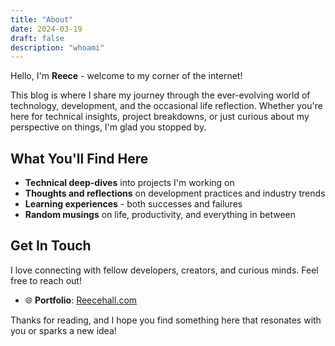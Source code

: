 ```yaml
---
title: "About"
date: 2024-03-19
draft: false
description: "whoami"
---
```


Hello, I'm **Reece** - welcome to my corner of the internet! 

This blog is where I share my journey through the ever-evolving world of technology, development, and the occasional life reflection. Whether you're here for technical insights, project breakdowns, or just curious about my perspective on things, I'm glad you stopped by.

## What You'll Find Here

- **Technical deep-dives** into projects I'm working on
- **Thoughts and reflections** on development practices and industry trends  
- **Learning experiences** - both successes and failures
- **Random musings** on life, productivity, and everything in between

## Get In Touch

I love connecting with fellow developers, creators, and curious minds. Feel free to reach out!

- 🌐 **Portfolio**: [Reecehall.com](https://Reecehall.com)

Thanks for reading, and I hope you find something here that resonates with you or sparks a new idea! 